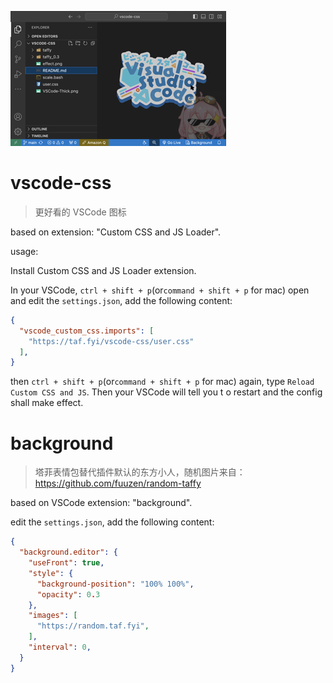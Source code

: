 ![effect](./assets/effect.png)

# vscode-css

> 更好看的 VSCode 图标

based on extension: "Custom CSS and JS Loader".

usage:

Install Custom CSS and JS Loader extension.

In your VSCode, `ctrl + shift + p`(or`command + shift + p` for mac) open and edit the `settings.json`, add the following content:

```json json
{
  "vscode_custom_css.imports": [
    "https://taf.fyi/vscode-css/user.css"
  ],
}
```

then `ctrl + shift + p`(or`command + shift + p` for mac) again, type `Reload Custom CSS and JS`. Then your VSCode will tell you t o restart and the config shall make effect.

# background

> 塔菲表情包替代插件默认的东方小人，随机图片来自：https://github.com/fuuzen/random-taffy

based on VSCode extension: "background".

edit the `settings.json`, add the following content:

```json json
{
  "background.editor": {
    "useFront": true,
    "style": {
      "background-position": "100% 100%",
      "opacity": 0.3
    },
    "images": [
      "https://random.taf.fyi",
    ],
    "interval": 0,
  }
}
```

